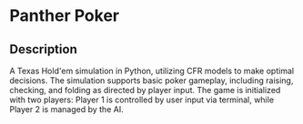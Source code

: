 # Panther Poker

## Description
A Texas Hold'em simulation in Python, utilizing CFR models to make optimal decisions.
The simulation supports basic poker gameplay, including raising, checking, and folding as directed by player input. The game is initialized with two players: Player 1 is controlled by user input via terminal, while Player 2 is managed by the AI. 




